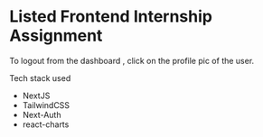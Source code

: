 # Listed Frontend Internship Assignment

To logout from the dashboard , click on the profile pic of the user.

Tech stack used
- NextJS
- TailwindCSS
- Next-Auth
- react-charts


